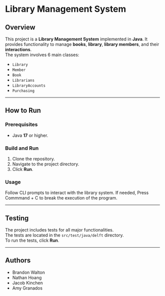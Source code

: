 # Library Management System

## Overview
This project is a **Library Management System** implemented in **Java**. It provides functionality to manage **books**, **library**, **library members**, and their **interactions**.  
The system involves 6 main classes:
- `Library`
- `Member`
- `Book`
- `Librarians`
- `LibraryAccounts`
- `Purchasing`
---

## How to Run

### Prerequisites
- Java **17** or higher.

### Build and Run
1. Clone the repository.  
2. Navigate to the project directory.  
3. Click **Run**.

### Usage
Follow CLI prompts to interact with the library system.
If needed, Press Commmand + C to break the execution of the program. 

---

## Testing
The project includes tests for all major functionalities.  
The tests are located in the `src/test/java/delft` directory.  
To run the tests, click **Run**.

---

## Authors
- Brandon Walton  
- Nathan Hoang  
- Jacob Kinchen  
- Amy Granados
